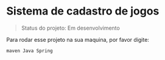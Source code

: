 # Sistema de cadastro de jogos

>Status do projeto: Em desenvolvimento

Para rodar esse projeto na sua maquina, por favor digite:

```
maven Java Spring
```

